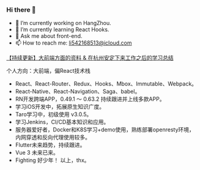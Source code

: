 ### Hi there 👋

- 🔭 I’m currently working on HangZhou.
- 🌱 I’m currently learning React Hooks.
- 💬 Ask me about front-end.
- 📫 How to reach me: li542168513@icloud.com


[【持续更新】大前端方面的资料 & 在杭州安定下来工作之后的学习总结](https://github.com/maxlxq/interview)

个人方向：大前端，偏React技术栈
- React、React-Router、Redux、Hooks、Mbox、Immutable、Webpack。
- React-Native、React-Navigation、Saga、babel。
- RN开发跨端APP，0.49.1 ～ 0.63.2 持续跟进并上线多款APP。
- 学习iOS开发中，拓展原生知识广度。
- Taro学习中，初级使用 v3.0.5。
- 学习Jenkins，CI/CD基本知识和应用。
- 服务器爱好者，Docker和K8S学习+demo使用，熟练部署openresty环境，内网穿透和反向代理使用较多。
- Flutter未来趋势，持续跟进。
- Vue 3 未来已来。
- Fighting 好少年！
以上，thx。

<!--
**maxlxq/maxlxq** is a ✨ _special_ ✨ repository because its `README.md` (this file) appears on your GitHub profile.

Here are some ideas to get you started:

- 🔭 I’m currently working on ...
- 🌱 I’m currently learning ...
- 👯 I’m looking to collaborate on ...
- 🤔 I’m looking for help with ...
- 💬 Ask me about ...
- 📫 How to reach me: ...
- 😄 Pronouns: ...
- ⚡ Fun fact: ...
-->

